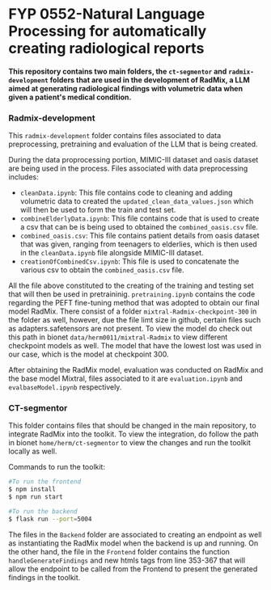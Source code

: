 # FYP 0552-Natural Language Processing for automatically creating radiological reports

#### This repository contains two main folders, the `ct-segmentor` and `radmix-development` folders that are used in the development of RadMix, a LLM aimed at generating radiological findings with volumetric data when given a patient's medical condition.

### Radmix-development
This `radmix-development` folder contains files associated to data preprocessing, pretraining and evaluation of the LLM that is being created.

During the data proprocessing portion, MIMIC-III dataset and oasis dataset are being used in the process.
Files associated with data preprocessing includes:
- `cleanData.ipynb`: This file contains code to cleaning and adding volumetric data to created the `updated_clean_data_values.json` which will then be used to form the train and test set.
- `combineElderlyData.ipynb`: This file contains code that is used to create a csv that can be is being used to obtained the `combined_oasis.csv` file.
- `combined_oasis.csv`: This file contains patient details from oasis dataset that was given, ranging from teenagers to elderlies, which is then used in the `cleanData.ipynb` file alongside MIMIC-III dataset.
- `creationOfCombinedCsv.ipynb`: This file is used to concatenate the various csv to obtain the `combined_oasis.csv` file.

All the file above constituted to the creating of the training and testing set that will then be used in pretraininig. `pretraining.ipynb` contains the code regarding the PEFT fine-tuning method that was adopted to obtain our final model RadMix. There consist of a folder `mixtral-Radmix-checkpoint-300` in the folder as well, however, due the file limt size in github, certain files such as adapters.safetensors are not present. To view the model do check out this path in bionet `data/herm0011/mixtral-Radmix` to view different checkpoint models as well. The model that have the lowest lost was used in our case, which is the model at checkpoint 300.

After obtaining the RadMix model, evaluation was conducted on RadMix and the base model Mixtral, files associated to it are `evaluation.ipynb` and `evalbaseModel.ipynb` respectively.


### CT-segmentor

This folder contains files that should be changed in the main repository, to integrate RadMix into the toolkit. To view the integration, do follow the path in bionet `home/herm/ct-segmentor` to view the changes and run the toolkit locally as well.

Commands to run the toolkit:
```bash
#To run the frontend
$ npm install
$ npm run start
```
```bash
#To run the backend
$ flask run --port=5004
```

The files in the `Backend` folder are associated to creating an endpoint as well as instantiating the RadMix model when the backend is up and running. On the other hand, the file in the `Frontend` folder contains the function `handleGenerateFindings` and new htmls tags from line 353-367 that will allow the endpoint to be called from the Frontend to present the generated findings in the toolkit.
